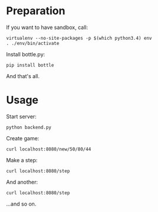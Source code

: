 Preparation
===========

If you want to have sandbox, call:

    virtualenv --no-site-packages -p $(which python3.4) env
    . ./env/bin/activate

Install bottle.py:

    pip install bottle

And that's all.

Usage
=====

Start server:

    python backend.py

Create game:

    curl localhost:8080/new/50/80/44

Make a step:

    curl localhost:8080/step

And another:

    curl localhost:8080/step

…and so on.
